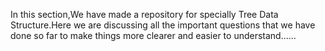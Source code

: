 In this section,We have made a repository for specially Tree Data Structure.Here we are discussing all the important questions that we have done so far to make things more clearer and easier to understand......
